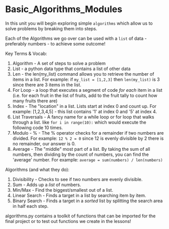 # Basic_Algorithms_Modules

In this unit you will begin exploring simple ```algorithms``` which allow us to solve problems by breaking them into steps.

Each of the Algorithms we go over can be used with a ```list``` of data - preferably numbers - to achieve some outcome!

Key Terms & Vocab:
1. Algorithm - A set of steps to solve a problem
2. List - a python data type that contains a list of other data
3. Len - the len(my_list) command allows you to retrieve the number of items in a list. For example: if ```my_list = [1,2,3]``` then ```len(my_list)``` is 3 since there are 3 items in the list.
4. For Loop - a loop that executes a segment of code *for each* item in a list (i.e. for each fruit in the list of fruits, add to the fruit tally to count how many fruits there are)
5. Index - The "location" in a list. Lists start at index 0 and count up. For example: [1,2,3,4,5] - this list contains '1' at index 0 and '5' at index 4. 
6. List Traversals - A fancy name for a while loop or for loop that walks through a list. like ```for i in range(10):``` which would execute the following code 10 times.
7. Modulo - % - The % operator checks for a remainder if two numbers are divided. For example: ```12 % 2 = 0``` since 12 is evenly divisible by 2 there is no remainder, our answer is 0.
8. Average - The "middle" most part of a list. By taking the sum of all numbers, then dividing by the count of numbers, you can find the 'average' number. For example: ```average = sum(numbers) / len(numbers)```


Algorithms (and what they do):
1. Divisibility - Checks to see if two numbers are evenly divisible.
2. Sum - Adds up a *list* of numbers.
3. Min/Max - Find the biggest/smallest out of a list.
4. Linear Search - Finds a target in a list by searching item by item.
5. Binary Search - Finds a target in a *sorted* list by splitting the search area in half each step.

algorithms.py contains a toolkit of functions that can be imported for the final project or to test out functions we create in the lessons!
